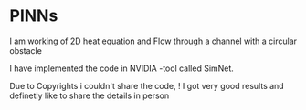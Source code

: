 # PINNs

I am working of 2D heat equation and Flow through a channel with a circular obstacle 

I have implemented the code in NVIDIA -tool called SimNet.

Due to Copyrights i couldn't share the code, !  I got very good results and definetly like to share the details in person

